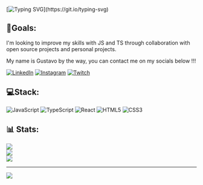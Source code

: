 [![Typing SVG](https://readme-typing-svg.demolab.com?font=Inconsolata&size=21&duration=1500&pause=1000&color=F78627&multiline=true&random=false&width=800&height=300&lines=Coding.%F0%9F%8E%AF;%E2%80%83%E2%80%83%E2%80%83;%E2%80%83%E2%80%83%E2%80%83%E2%80%83Learning.%F0%9F%93%9A;%E2%80%83%E2%80%83%E2%80%83%E2%80%83%E2%80%83;%E2%80%83%E2%80%83%E2%80%83%E2%80%83%E2%80%83%E2%80%83%E2%80%83Contributing.+%F0%9F%8C%90;%E2%80%83%E2%80%83;%E2%80%83%E2%80%83;Welcome+to+my++humble+space%2C++Feel+free+to+help+me+and+bring+pizza!;%F0%9F%8D%95%F0%9F%8D%95!!)](https://git.io/typing-svg)

## 🎯Goals:
I'm looking to improve my skills with JS and TS through collaboration with open source projects and personal projects.

My name is Gustavo by the way, you can contact me on my socials below !!!

[![LinkedIn](https://img.shields.io/badge/LinkedIn-%230077B5.svg?logo=linkedin&logoColor=white)](https://linkedin.com/in/gustavo-freirepti) [![Instagram](https://img.shields.io/badge/Instagram-%23E4405F.svg?logo=Instagram&logoColor=white)](https://instagram.com/gustavo_freire) [![Twitch](https://img.shields.io/badge/Twitch-%239146FF.svg?logo=Twitch&logoColor=white)](https://twitch.tv/onlyzainn_) 

## 💻Stack:
![JavaScript](https://img.shields.io/badge/javascript-%23323330.svg?style=for-the-badge&logo=javascript&logoColor=%23F7DF1E) ![TypeScript](https://img.shields.io/badge/typescript-%23007ACC.svg?style=for-the-badge&logo=typescript&logoColor=white) ![React](https://img.shields.io/badge/react-%2320232a.svg?style=for-the-badge&logo=react&logoColor=%2361DAFB) ![HTML5](https://img.shields.io/badge/html5-%23E34F26.svg?style=for-the-badge&logo=html5&logoColor=white) ![CSS3](https://img.shields.io/badge/css3-%231572B6.svg?style=for-the-badge&logo=css3&logoColor=white)  

## 📊 Stats:
![](https://github-readme-stats.vercel.app/api?username=GFreireDev&theme=react&hide_border=true&include_all_commits=false&count_private=false)<br/>
![](https://github-readme-streak-stats.herokuapp.com/?user=GFreireDev&theme=react&hide_border=true)<br/>
![](https://github-readme-stats.vercel.app/api/top-langs/?username=GFreireDev&theme=react&hide_border=true&include_all_commits=false&count_private=false&layout=compact)

---
[![](https://visitcount.itsvg.in/api?id=GFreireDev&icon=0&color=3)](https://visitcount.itsvg.in)

<!-- Proudly created with GPRM ( https://gprm.itsvg.in ) -->
